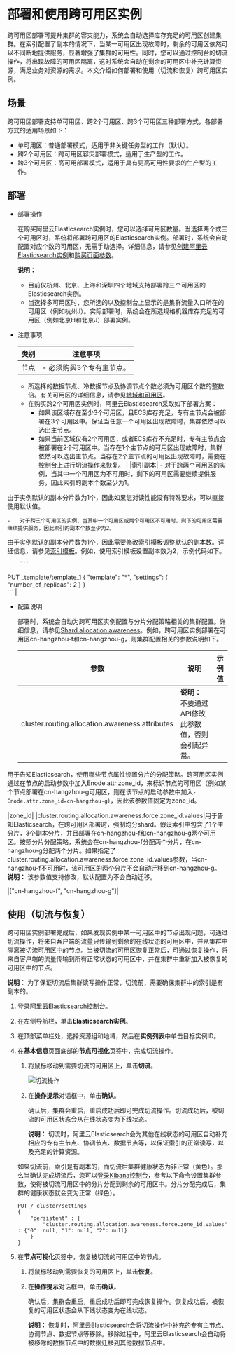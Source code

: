 # 部署和使用跨可用区实例

跨可用区部署可提升集群的容灾能力，系统会自动选择库存充足的可用区创建集群。在索引配置了副本的情况下，当某一可用区出现故障时，剩余的可用区依然可以不间断地提供服务，显著增强了集群的可用性。同时，您可以通过控制台的切流操作，将出现故障的可用区隔离，这时系统会自动在剩余的可用区中补充计算资源，满足业务对资源的需求。本文介绍如何部署和使用（切流和恢复）跨可用区实例。

## 场景

跨可用区部署支持单可用区、跨2个可用区、跨3个可用区三种部署方式，各部署方式的适用场景如下：

-   单可用区：普通部署模式，适用于非关键任务型的工作（默认）。
-   跨2个可用区：跨可用区容灾部署模式，适用于生产型的工作。
-   跨3个可用区：高可用部署模式，适用于具有更高可用性要求的生产型的工作。

## 部署

-   部署操作

    在购买阿里云Elasticsearch实例时，您可以选择可用区数量。当选择两个或三个可用区时，系统将部署跨可用区的Elasticsearch实例。部署时，系统会自动配置对应个数的可用区，无需手动选择。详细信息，请参见[创建阿里云Elasticsearch实例](/intl.zh-CN/Elasticsearch/管理实例/创建阿里云Elasticsearch实例.md)和[购买页面参数](/intl.zh-CN/Elasticsearch/快速入门/步骤一：创建实例/购买页面参数.md)。

    **说明：**

    -   目前仅杭州、北京、上海和深圳四个地域支持部署跨三个可用区的Elasticsearch实例。
    -   当选择多可用区时，您所选的以及控制台上显示的是集群流量入口所在的可用区（例如杭州J）。实际部署时，系统会在所选规格机器库存充足的可用区（例如北京H和北京J）部署实例。
-   注意事项

    |类别|注意事项|
    |--|----|
    |节点|    -   必须购买3个专有主节点。
    -   所选择的数据节点、冷数据节点及协调节点个数必须为可用区个数的整数倍。有关可用区的详细信息，请参见[地域和可用区](/intl.zh-CN/Elasticsearch/快速入门/步骤一：创建实例/购买页面参数.md)。
    -   在购买跨2个可用区实例时，阿里云Elasticsearch采取如下部署方案：
        -   如果该区域存在至少3个可用区，且ECS库存充足，专有主节点会被部署在3个可用区中。保证当任意一个可用区出现故障时，集群依然可以选出主节点。
        -   如果当前区域仅有2个可用区，或者ECS库存不充足时，专有主节点会被部署在2个可用区中。当存在1个主节点的可用区出现故障时，集群依然可以选出主节点。当存在2个主节点的可用区出现故障时，需要在控制台上进行切流操作来恢复。 |
    |索引副本|    -   对于跨两个可用区的实例，当其中一个可用区为不可用时，剩下的可用区需要继续提供服务，因此索引的副本个数至少为1。

由于实例默认的副本分片数为1个，因此如果您对读性能没有特殊要求，可以直接使用默认值。

    -   对于跨三个可用区的实例，当其中一个可用区或两个可用区不可用时，剩下的可用区需要继续提供服务，因此索引的副本个数至少为2。

由于实例默认的副本分片数为1个，因此需要修改索引模板调整默认的副本数。详细信息，请参见[索引模板](https://www.elastic.co/guide/en/elasticsearch/reference/5.5/indices-templates.html)。例如，使用索引模板设置副本数为2，示例代码如下。

        ```
PUT _template/template_1
{
  "template": "*",
  "settings": {
    "number_of_replicas": 2
  }
}                                
        ``` |

-   配置说明

    部署时，系统会自动为跨可用区实例配置与分片分配策略相关的集群配置。详细信息，请参见[Shard allocation awareness](https://www.elastic.co/guide/en/elasticsearch/reference/master/modules-cluster.html#shard-allocation-awareness)。例如，跨可用区实例部署在可用区cn-hangzhou-f和cn-hangzhou-g，则集群配置相关的参数说明如下。

    |参数|说明|示例值|
    |--|--|---|
    |cluster.routing.allocation.awareness.attributes|**说明：** 不要通过API修改此参数值，否则会引起异常。

用于告知Elasticsearch，使用哪些节点属性设置分片的分配策略。跨可用区实例通过在节点的启动参数中加入Enode.attr.zone\_id，来标识节点的可用区（例如某个节点部署在cn-hangzhou-g可用区，则在该节点的启动参数中加入`-Enode.attr.zone_id=cn-hangzhou-g`），因此该参数值固定为zone\_id。

|zone\_id|
    |cluster.routing.allocation.awareness.force.zone\_id.values|用于告知Elasticsearch，在跨可用区部署时，强制均分shard。假设索引中包含了1个主分片，3个副本分片，并且部署在cn-hangzhou-f和cn-hangzhou-g两个可用区。按照分片分配策略，系统会在cn-hangzhou-f分配两个分片，在cn-hangzhou-g分配两个分片。如果指定了cluster.routing.allocation.awareness.force.zone\_id.values参数，当cn-hangzhou-f不可用时，该可用区的两个分片不会自动迁移到cn-hangzhou-g。 **说明：** 该参数值支持修改，默认配置为不会自动迁移。

|\["cn-hangzhou-f", "cn-hangzhou-g"\]|


## 使用（切流与恢复）

跨可用区实例部署完成后，如果发现实例中某一可用区中的节点出现问题，可通过切流操作，将来自客户端的流量只传输到剩余的在线状态的可用区中，并从集群中隔离被切流可用区中的节点。当被切流的可用区恢复正常后，可通过恢复操作，将来自客户端的流量传输到所有正常状态的可用区中，并在集群中重新加入被恢复的可用区中的节点。

**说明：** 为了保证切流后集群读写操作正常，切流前，需要确保集群中的索引是有副本的。

1.  登录[阿里云Elasticsearch控制台](https://elasticsearch.console.aliyun.com/#/home)。

2.  在左侧导航栏，单击**Elasticsearch实例**。

3.  在顶部菜单栏处，选择资源组和地域，然后在**实例列表**中单击目标实例ID。

4.  在**基本信息**页面底部的**节点可视化**页签中，完成切流操作。

    1.  将鼠标移动到需要切流的可用区上，单击**切流**。

        ![切流操作](https://static-aliyun-doc.oss-accelerate.aliyuncs.com/assets/img/zh-CN/9446359951/p88646.png)

    2.  在**操作提示**对话框中，单击**确认**。

        确认后，集群会重启，重启成功后即可完成切流操作。切流成功后，被切流的可用区状态会从在线状态变为下线状态。

        **说明：** 切流时，阿里云Elasticsearch会为其他在线状态的可用区自动补充相应的专有主节点、协调节点、数据节点等，以保证索引的正常读写，以及充足的计算资源。

    如果切流前，索引是有副本的，而切流后集群健康状态为非正常（黄色）。那么当确认完成切流后，您可以[登录Kibana控制台](/intl.zh-CN/Elasticsearch/可视化控制/Kibana/登录Kibana控制台.md)，参考以下命令设置集群参数，使得被切流可用区中的分片分配到剩余的可用区中。分片分配完成后，集群的健康状态就会变为正常（绿色）。

    ```
    PUT /_cluster/settings
    {
        "persistent" : {
            "cluster.routing.allocation.awareness.force.zone_id.values" : {"0": null, "1": null, "2": null}
        }
    }
    ```

5.  在**节点可视化**页签中，恢复被切流的可用区中的节点。

    1.  将鼠标移动到需要恢复的可用区上，单击**恢复**。

    2.  在**操作提示**对话框中，单击**确认**。

        确认后，集群会重启，重启成功后即可完成恢复操作。恢复成功后，被恢复的可用区状态会从下线状态变为在线状态。

        **说明：** 恢复时，阿里云Elasticsearch会将切流操作中补充的专有主节点、协调节点、数据节点等移除。移除过程中，阿里云Elasticsearch会自动将被移除的数据节点中的数据迁移到其他数据节点中。


